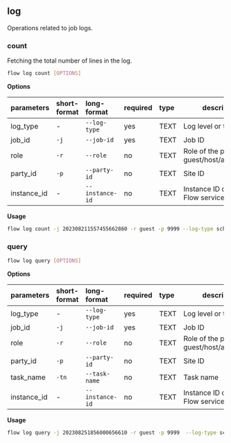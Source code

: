 ## log
Operations related to job logs.
### count
Fetching the total number of lines in the log.
```bash
flow log count [OPTIONS]
```
**Options**

| parameters | short-format | long-format | required | type | description |
| :-------- |:-----|:-------------| :--- | :----- |------|
| log_type | - | `--log-type` | yes | TEXT | Log level or type |
| job_id | `-j` | `--job-id` | yes | TEXT | Job ID |
| role | `-r` | `--role` | no | TEXT | Role of the participant: guest/host/arbiter/local |
| party_id | `-p` | `--party-id` | no | TEXT | Site ID |
| instance_id | - | `--instance-id` | no | TEXT | Instance ID of the FATE Flow service |

**Usage**
```bash
flow log count -j 202308211557455662860 -r guest -p 9999 --log-type schedule_info
```

### query

```bash
flow log query [OPTIONS]
```
**Options**

| parameters | short-format | long-format | required | type | description |
| :-------- |:-----|:-------------| :--- | :----- |------|
| log_type | - | `--log-type` | yes | TEXT | Log level or type |
| job_id | `-j` | `--job-id` | yes | TEXT | Job ID |
| role | `-r` | `--role` | no | TEXT | Role of the participant: guest/host/arbiter/local |
| party_id | `-p` | `--party-id` | no | TEXT | Site ID |
| task_name | `-tn` | `--task-name` | no | TEXT | Task name |
| instance_id | - | `--instance-id` | no | TEXT | Instance ID of the FATE Flow service |

**Usage**
```bash
flow log query -j 202308251856000656610 -r guest -p 9999  --log-type schedule_info
```


